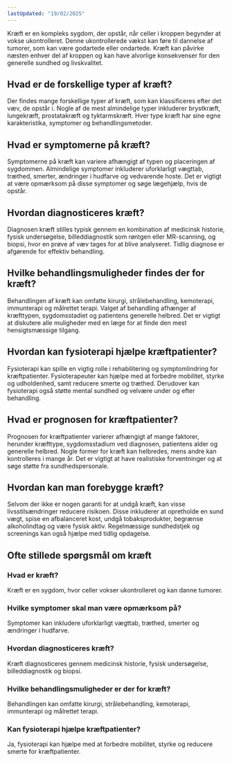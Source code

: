 ```yaml
---
lastUpdated: "19/02/2025"
---
```


Kræft er en kompleks sygdom, der opstår, når celler i kroppen begynder at vokse ukontrolleret. Denne ukontrollerede vækst kan føre til dannelse af tumorer, som kan være godartede eller ondartede. Kræft kan påvirke næsten enhver del af kroppen og kan have alvorlige konsekvenser for den generelle sundhed og livskvalitet.

## Hvad er de forskellige typer af kræft?

Der findes mange forskellige typer af kræft, som kan klassificeres efter det væv, de opstår i. Nogle af de mest almindelige typer inkluderer brystkræft, lungekræft, prostatakræft og tyktarmskræft. Hver type kræft har sine egne karakteristika, symptomer og behandlingsmetoder.

## Hvad er symptomerne på kræft?

Symptomerne på kræft kan variere afhængigt af typen og placeringen af sygdommen. Almindelige symptomer inkluderer uforklarligt vægttab, træthed, smerter, ændringer i hudfarve og vedvarende hoste. Det er vigtigt at være opmærksom på disse symptomer og søge lægehjælp, hvis de opstår.

## Hvordan diagnosticeres kræft?

Diagnosen kræft stilles typisk gennem en kombination af medicinsk historie, fysisk undersøgelse, billeddiagnostik som røntgen eller MR-scanning, og biopsi, hvor en prøve af væv tages for at blive analyseret. Tidlig diagnose er afgørende for effektiv behandling.

## Hvilke behandlingsmuligheder findes der for kræft?

Behandlingen af kræft kan omfatte kirurgi, strålebehandling, kemoterapi, immunterapi og målrettet terapi. Valget af behandling afhænger af kræfttypen, sygdomsstadiet og patientens generelle helbred. Det er vigtigt at diskutere alle muligheder med en læge for at finde den mest hensigtsmæssige tilgang.

## Hvordan kan fysioterapi hjælpe kræftpatienter?

Fysioterapi kan spille en vigtig rolle i rehabilitering og symptomlindring for kræftpatienter. Fysioterapeuter kan hjælpe med at forbedre mobilitet, styrke og udholdenhed, samt reducere smerte og træthed. Derudover kan fysioterapi også støtte mental sundhed og velvære under og efter behandling.

## Hvad er prognosen for kræftpatienter?

Prognosen for kræftpatienter varierer afhængigt af mange faktorer, herunder kræfttype, sygdomsstadium ved diagnosen, patientens alder og generelle helbred. Nogle former for kræft kan helbredes, mens andre kan kontrolleres i mange år. Det er vigtigt at have realistiske forventninger og at søge støtte fra sundhedspersonale.

## Hvordan kan man forebygge kræft?

Selvom der ikke er nogen garanti for at undgå kræft, kan visse livsstilsændringer reducere risikoen. Disse inkluderer at opretholde en sund vægt, spise en afbalanceret kost, undgå tobaksprodukter, begrænse alkoholindtag og være fysisk aktiv. Regelmæssige sundhedstjek og screenings kan også hjælpe med tidlig opdagelse.

## Ofte stillede spørgsmål om kræft

### Hvad er kræft?

Kræft er en sygdom, hvor celler vokser ukontrolleret og kan danne tumorer.

### Hvilke symptomer skal man være opmærksom på?

Symptomer kan inkludere uforklarligt vægttab, træthed, smerter og ændringer i hudfarve.

### Hvordan diagnosticeres kræft?

Kræft diagnosticeres gennem medicinsk historie, fysisk undersøgelse, billeddiagnostik og biopsi.

### Hvilke behandlingsmuligheder er der for kræft?

Behandlingen kan omfatte kirurgi, strålebehandling, kemoterapi, immunterapi og målrettet terapi.

### Kan fysioterapi hjælpe kræftpatienter?

Ja, fysioterapi kan hjælpe med at forbedre mobilitet, styrke og reducere smerte for kræftpatienter.
